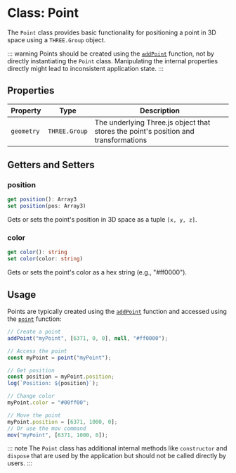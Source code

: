 # Class: Point

The `Point` class provides basic functionality for positioning a point in 3D space using a `THREE.Group` object.

::: warning
Points should be created using the [`addPoint`](/dsl/commands/addPoint) function, not by directly instantiating the `Point` class. Manipulating the internal properties directly might lead to inconsistent application state.
:::

## Properties

| Property   | Type          | Description                                                                 |
|------------|---------------|-----------------------------------------------------------------------------|
| `geometry` | `THREE.Group` | The underlying Three.js object that stores the point's position and transformations |

## Getters and Setters

### position

```typescript
get position(): Array3
set position(pos: Array3)
```

Gets or sets the point's position in 3D space as a tuple `[x, y, z]`.

### color

```typescript
get color(): string
set color(color: string)
```

Gets or sets the point's color as a hex string (e.g., "#ff0000").

## Usage

Points are typically created using the [`addPoint`](/dsl/commands/addPoint) function and accessed using the [`point`](/dsl/commands/point) function:

```javascript
// Create a point
addPoint("myPoint", [6371, 0, 0], null, "#ff0000");

// Access the point
const myPoint = point("myPoint");

// Get position
const position = myPoint.position;
log(`Position: ${position}`);

// Change color
myPoint.color = "#00ff00";

// Move the point
myPoint.position = [6371, 1000, 0];
// Or use the mov command
mov("myPoint", [6371, 1000, 0]);
```

::: note
The `Point` class has additional internal methods like `constructor` and `dispose` that are used by the application but should not be called directly by users.
:::

